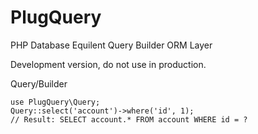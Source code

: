PlugQuery
=========

PHP Database Equilent Query Builder ORM Layer

Development version, do not use in production.


Query/Builder
```
use PlugQuery\Query;
Query::select('account')->where('id', 1);
// Result: SELECT account.* FROM account WHERE id = ?
```